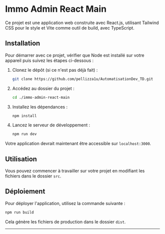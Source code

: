 # Immo Admin React Main

Ce projet est une application web construite avec React.js, utilisant Tailwind CSS pour le style et Vite comme outil de build, avec TypeScript.

## Installation

Pour démarrer avec ce projet, vérifier que Node est installé sur votre appareil puis suivez les étapes ci-dessous :

1. Clonez le dépôt (si ce n'est pas déjà fait) :
   ```bash
   git clone https://github.com/pellizza1u/AutomatisationDev_TD.git
   ```
2. Accédez au dossier du projet :
   ```bash
   cd ./immo-admin-react-main
   ```
3. Installez les dépendances :
   ```bash
   npm install
   ```
4. Lancez le serveur de développement :
   ```bash
   npm run dev
   ```

Votre application devrait maintenant être accessible sur `localhost:3000`.

## Utilisation

Vous pouvez commencer à travailler sur votre projet en modifiant les fichiers dans le dossier `src`.

## Déploiement

Pour déployer l'application, utilisez la commande suivante :

```bash
npm run build
```

Cela génère les fichiers de production dans le dossier `dist`.

---
